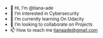 - 👋 Hi, I’m @tiana-ade
- 👀 I’m interested in Cybersecurity
- 🌱 I’m currently learning On Udacity
- 💞️ I’m looking to collaborate on Projects
- 📫 How to reach me tianaade@gmail.com

<!---
tiana-ade/tiana-ade is a ✨ special ✨ repository because its `README.md` (this file) appears on your GitHub profile.
You can click the Preview link to take a look at your changes.
--->
